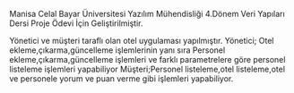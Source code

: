 Manisa Celal Bayar Üniversitesi Yazılım Mühendisliği 4.Dönem Veri Yapıları Dersi Proje Ödevi İçin Geliştirilmiştir.


Yönetici ve müşteri taraflı olan otel uygulaması yapılmıştır.
Yönetici; Otel ekleme,çıkarma,güncelleme işlemlerinin yanı sıra Personel ekleme,çıkarma,güncelleme işlemleri ve farklı parametrelere göre 
personel listeleme işlemleri yapabiliyor
Müşteri;Personel listeleme,otel listeleme,otel ve personele yorum ve puan verme gibi işlemleri yapabiliyor.
